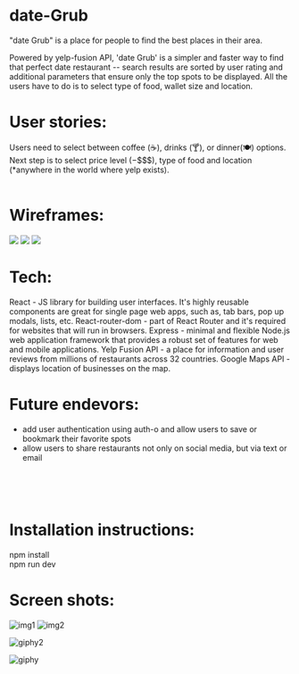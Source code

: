 # date-Grub


 "date Grub" is a place for people to find the best places in their area.


Powered by yelp-fusion API, 'date Grub' is a simpler and faster way to find that perfect date restaurant -- search results are sorted by user rating and additional parameters that ensure only the top spots to be displayed. All the users have to do is to select type of food, wallet size and location.



# User stories:
Users need to select between coffee (☕), drinks (🍸), or dinner(🍽) options. Next step is to select price level ($-$$$$), type of food and location (*anywhere in the world where yelp exists).<br/>
<br />




# Wireframes:
![](https://i.imgur.com/DDG2lK3.png)
![](https://i.imgur.com/C5DKVs8.png)
![](https://i.imgur.com/5mgb8en.png)


# Tech:
React - JS library for building user interfaces. It's highly reusable components are great for single page web apps, such as, tab bars, pop up modals, lists, etc.
React-router-dom - part of React Router and it's required for websites that will run in browsers.
Express - minimal and flexible Node.js web application framework that provides a robust set of features for web and mobile applications.
Yelp Fusion API - a place for information and user reviews from millions of restaurants across 32 countries.
Google Maps API - displays location of businesses on the map.
 <br />



# Future endevors:
 - add user authentication using auth-o and allow users to save or bookmark their favorite spots
 - allow users to share restaurants not only on social media, but via text or email
 <br />
 <br />
<br />



# Installation instructions:

 npm install <br />
 npm run dev


#  Screen shots:
![img1](https://i.imgur.com/MIf3sG5.png)
![img2](https://i.imgur.com/PQhOCn2.png)

![giphy2](https://media.giphy.com/media/8Bl3SbeML6vhh4Vy88/giphy.gif)



![giphy](https://media.giphy.com/media/8hYyuiu1RpcBWDwO5C/giphy.gif)
